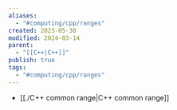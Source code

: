 ```yaml
---
aliases:
  - "#computing/cpp/ranges"
created: 2023-05-30
modified: 2024-03-14
parent:
  - "[[C++|C++]]"
publish: true
tags:
  - "#computing/cpp/ranges"
---
```

- [[./C++ common range|C++ common range]]
